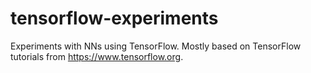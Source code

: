 # tensorflow-experiments
Experiments with NNs using TensorFlow.
Mostly based on TensorFlow tutorials from https://www.tensorflow.org.
